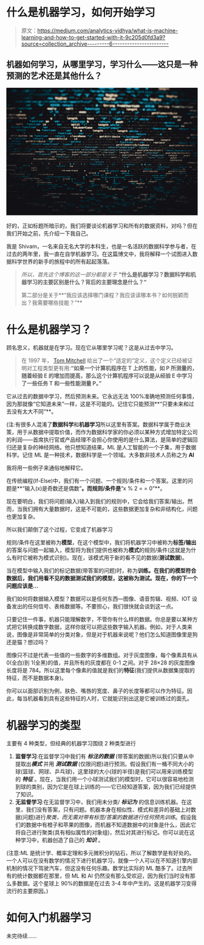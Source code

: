 # 什么是机器学习，如何开始学习

> 原文：<https://medium.com/analytics-vidhya/what-is-machine-learning-and-how-to-get-started-with-it-9c205d0fd3a9?source=collection_archive---------6----------------------->

## 机器如何学习，从哪里学习，学习什么——这只是一种预测的艺术还是其他什么？

![](img/ec2e678578faa247deb0cc6dfe4dc36b.png)

好的，正如标题所暗示的，我们将要谈论机器学习和所有的数据资料，对吗？但在我们开始之前，先介绍一下我自己。

我是 Shivam，一名来自无名大学的本科生，也是一名活跃的数据科学参与者，在过去的两年里，我一直在自学机器学习。在这篇博文中，我将解释一个试图进入数据科学世界的新手的旅程中的所有起起落落。

> *所以，首先这个博客的这一部分都是关于* **“什么是机器学习？数据科学和机器学习的主要区别是什么？背后的主要理念是什么？”**
> 
> 第二部分是关于**“我应该选择哪门课程？我应该读哪本书？如何脱颖而出？我需要哪些技能？”**

# **什么是机器学习？**

顾名思义，机器就是在学习。现在它从哪里学习呢？这是从过去中学习。

> 在 1997 年， [Tom Mitchell](http://www.cs.cmu.edu/~tom/) 给出了一个“适定的”定义，这个定义已经被证明对工程类型更有用:**“如果一个计算机程序在 T 上的性能，如 P 所测量的，随着经验 E 的增加而提高，那么这个计算机程序可以说是从经验 E 中学习了一些任务 T 和一些性能测量 P。”**

它从过去的数据中学习，然后预测未来。它永远无法 100%准确地预测任何事情，因为那就像“它知道未来”一样，这是不可能的。记住它只能预测**“只要未来和过去没有太大不同”**。

(注:有很多人混淆了**数据科学**和**机器学习**所以这里有答案。数据科学属于商业决策，用于从数据中提取价值，而作为数据科学家的你必须以某种方式增加特定公司的利润——首席执行官或产品经理不会担心你使用的是什么算法，是简单的逻辑回归还是复杂的神经网络。他只想知道结果。ML 是人工智能的一个子集，用于数据科学。记住 ML 是一种技术，数据科学是一个领域。大多数非技术人员称之为 **AI**

我将用一些例子来通俗地解释它。

在传统编程(If-Else)中，我们有一个问题、一个规则/条件和一个答案。这里的问题是**“输入(x)是奇数还是偶数”**。而规则/条件是**“x % 2 = = 0”**。

现在要明白，我们将问题(输入)输入到我们的规则中，它会给我们答案/输出。然而，当我们拥有大量数据时，这是不可能的，这些数据更加复杂和非结构化，问题也更加复杂。

所以我们颠倒了这个过程，它变成了机器学习

规则/条件在这里被称为**模型**，在这个模型中，我们将机器学习中被称为**标签/输出**的答案与问题一起输入，模型将为我们提供也被称为**模式**的规则/条件(这就是为什么有时它被称为模式识别)。现在，该模式用于新的看不见的数据(**测试数据**)。

当在模型中输入我们的标记数据(带答案的问题)时，称为**训练。**在我们的模型符合数据后，我们用看不见的数据测试我们的模型，这被称为**测试。现在，你的下一个问题应该是…**

我们如何将数据输入模型？数据可以是任何东西—图像、语音剪辑、视频、IOT 设备发出的任何信号、表格数据等。不要担心，我们很快就会谈到这一点。

只要记住一件事，机器只能理解数字，不管你有什么样的数据。你总是要以某种方式把它转换成数字数据，这样你就可以把这些数字输入机器。例如，对于人类来说，图像是非常简单的分类对象，但是对于机器来说呢？他们怎么知道图像里是狗还是猫？想过吗？

图像只不过是代表一些值的一些数字的多维数组。对于灰度图像，每个像素具有从 0(全白)到 1(全黑)的值，并且所有的灰度都在 0-1 之间。对于 28×28 的灰度图像长度将是 784。所以这里每个像素的值就是我们的**特征**(我们提供从数据集提取的特征，而不是数据本身)。

你可以以面部识别为例，肤色、嘴唇的宽度、鼻子的长度等都可以作为特征。因此，每当机器看到具有这些特征的人时，它就能识别出这是它被训练过的面孔。

# 机器学习的类型

主要有 4 种类型，但经典的机器学习围绕 2 种类型进行

1.  **监督学习**:在监督学习中我们有 ***标注的数据*** (带答案的数据)所以我们只要从中提取出***模式*** 并用 ***测试数据*** (仅限问题)进行预测。假设我们有一桶不同大小的球(篮球、网球、乒乓球)，这里球的大小(球的半径)是我们可以用来训练模型的 ***特征*** 。现在，当我们用一个小球测试我们的模型时，它可以很容易地检测到球的类别，因为它是在球上训练的——它已经知道答案，因为我们已经提供了知识。
2.  **无监督学习**:在无监督学习中，我们用未分类/ ***标记为*** 的信息训练机器。在这里，我们没有答案，只有问题。机器本身在相似性、模式和差异的基础上对数据(问题)进行*聚类，而无需对带有标签/答案的数据进行任何预先训练*。假设我们的数据中有橙子和苹果的图像，而机器不知道数据中的对象是什么，因此它将自己进行聚类(具有相似属性的对象组)，然后对其进行标记。你可以说在这种学习中，机器创造了自己的 ***知识*** 。

(注意:ML 是统计学、概率定理和多元微积分的钻石，所以了解数学是有好处的。一个人可以在没有数学的情况下进行机器学习，就像一个人可以在不知道引擎内部机制的情况下驾驶汽车，但这没有任何乐趣。数学比实际的 ML 酷多了。过去所有的统计数据都在那里，但 ML 和 AI 仍然没有那么受欢迎，因为我们当时没有那么多数据。这个星球上 90%的数据是在过去 3-4 年中产生的。这是机器学习变得流行的主要原因。)

# **如何入门机器学习**

未完待续……